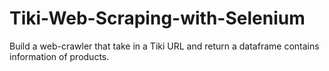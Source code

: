 # Tiki-Web-Scraping-with-Selenium
Build a web-crawler that take in a Tiki URL and return a dataframe contains information of products.
